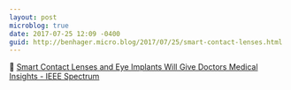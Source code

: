 ```yaml
---
layout: post
microblog: true
date: 2017-07-25 12:09 -0400
guid: http://benhager.micro.blog/2017/07/25/smart-contact-lenses.html
---
```

🔬 [Smart Contact Lenses and Eye Implants Will Give Doctors Medical Insights - IEEE Spectrum](http://spectrum.ieee.org/biomedical/devices/smart-contact-lenses-and-eye-implants-will-give-doctors-medical-insights)
